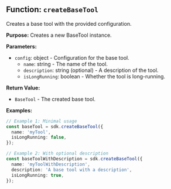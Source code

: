 ## Function: `createBaseTool`

Creates a base tool with the provided configuration.

**Purpose:**
Creates a new BaseTool instance.

**Parameters:**
- `config`: object - Configuration for the base tool.
  - `name`: string - The name of the tool.
  - `description`: string (optional) - A description of the tool.
  - `isLongRunning`: boolean - Whether the tool is long-running.

**Return Value:**
- `BaseTool` - The created base tool.

**Examples:**
```typescript
// Example 1: Minimal usage
const baseTool = sdk.createBaseTool({
  name: 'myTool',
  isLongRunning: false,
});

// Example 2: With optional description
const baseToolWithDescription = sdk.createBaseTool({
  name: 'myToolWithDescription',
  description: 'A base tool with a description',
  isLongRunning: true,
});
```
